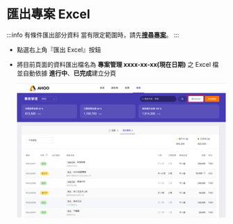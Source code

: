 # 匯出專案 Excel

:::info 有條件匯出部分資料
當有限定範圍時，請先[**搜尋專案**](/employee/project/search)。
:::

- 點選右上角『匯出 Excel』按鈕
- 將目前頁面的資料匯出檔名為 **專案管理 xxxx-xx-xx(現在日期)** 之 Excel 檔  
   並自動依據 **進行中**、**已完成**建立分頁

  ![ 匯出專案 EXCEL](./project-excel.png)
